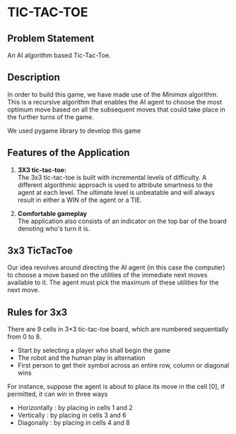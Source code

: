 # TIC-TAC-TOE
## Problem Statement
An AI algorithm based Tic-Tac-Toe.

## Description
In order to build this game, we have made use of the *Minimax* algorithm. This is a recursive algorithm that enables the AI agent to choose the most optimum move based on all the subsequent moves that could take place in the further turns of the game. 

We used pygame library to develop this game

## Features of the Application

1. **3X3 tic-tac-toe:** <br/>
The 3x3 tic-tac-toe is built with incremental levels of difficulty. A different algorithmic approach is used to attribute smartness to the agent at each level. The ultimate level is unbeatable and will always result in either a WIN of the agent or a TIE.

2. **Comfortable gameplay**<br/>
The application also consists of an indicator on the top bar of the board denoting who's turn it is.

## 3x3 TicTacToe

Our idea revolves around directing the AI agent (in this case the computer) to choose a move based on the utilities of the immediate next moves available to it. The agent must pick the maximum of these utilities for the next move.

## Rules for 3x3

There are 9 cells in 3*3 tic-tac-toe board, which are numbered sequentially from 0 to 8.

* Start by selecting a player who shall begin the game
* The robot and the human play in alternation
* First person to get their symbol across an entire row, column or diagonal wins

For instance, suppose the agent is about to place its move in the cell [0], if permitted, it can win in three ways 
* Horizontally : by placing in cells 1 and 2 
* Vertically       : by placing in cells 3 and 6 
* Diagonally    : by placing in cells 4 and 8 
